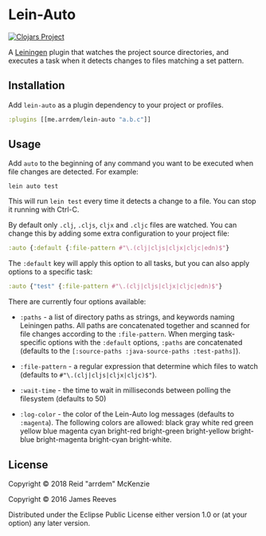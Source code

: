 # Lein-Auto
[![Clojars Project](https://img.shields.io/clojars/v/me.arrdem/lein-auto.svg)](https://clojars.org/me.arrdem/lein-auto)

A [Leiningen][] plugin that watches the project source directories, and
executes a task when it detects changes to files matching a set pattern.

[Leiningen]: https://github.com/technomancy/leiningen

## Installation

Add `lein-auto` as a plugin dependency to your project or profiles.

```clojure
:plugins [[me.arrdem/lein-auto "a.b.c"]]
```

## Usage

Add `auto` to the beginning of any command you want to be executed
when file changes are detected. For example:

```
lein auto test
```

This will run `lein test` every time it detects a change to a file.
You can stop it running with Ctrl-C.

By default only `.clj`, `.cljs`, `cljx` and `.cljc` files are watched. You can
change this by adding some extra configuration to your project file:

```clojure
:auto {:default {:file-pattern #"\.(clj|cljs|cljx|cljc|edn)$"}
```

The `:default` key will apply this option to all tasks, but you can
also apply options to a specific task:

```clojure
:auto {"test" {:file-pattern #"\.(clj|cljs|cljx|cljc|edn)$"}
```

There are currently four options available:

- `:paths` -
  a list of directory paths as strings, and keywords naming Leiningen paths. All paths are
  concatenated together and scanned for file changes according to the `:file-pattern`. When merging
  task-specific options with the `:default` options, `:paths` are concatenated (defaults to the
  `[:source-paths :java-source-paths :test-paths]`).

- `:file-pattern` -
  a regular expression that determine which files to watch (defaults
  to `#"\.(clj|cljs|cljx|cljc)$"`).

- `:wait-time` -
  the time to wait in milliseconds between polling the filesystem
  (defaults to 50)

- `:log-color` -
  the color of the Lein-Auto log messages (defaults to `:magenta`).
  The following colors are allowed: black gray white red green yellow
  blue magenta cyan bright-red bright-green bright-yellow bright-blue
  bright-magenta bright-cyan bright-white.

## License

Copyright © 2018 Reid "arrdem" McKenzie

Copyright © 2016 James Reeves

Distributed under the Eclipse Public License either version 1.0 or (at
your option) any later version.
